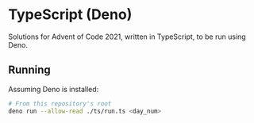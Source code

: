 # TypeScript (Deno)

Solutions for Advent of Code 2021, written in TypeScript, to be run using Deno.

## Running

Assuming Deno is installed:

```bash
# From this repository's root
deno run --allow-read ./ts/run.ts <day_num>
```